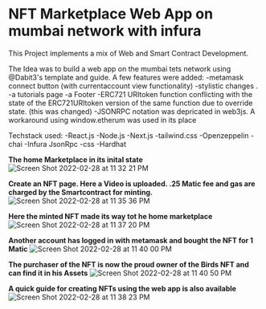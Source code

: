 # NFT Marketplace Web App on mumbai network with infura

This Project implements a mix of Web and Smart Contract Development.

The Idea was to build a web app on the mumbai tets network using @Dabit3's template and guide.
A few features were added:
-metamask connect button (with currentaccount view functionality)
-stylistic changes .
-a tutorials page
-a Footer
-ERC721 URItoken function conflicting with the state of the ERC721URItoken version of the same function due to override state. (this was changed)
-JSONRPC notation was depricated in web3js. A workaround using window.etherum was used in its place 





Techstack used:
-React.js
-Node.js
-Next.js
-tailwind.css
-Openzeppelin
-chai
-Infura JsonRpc
-css
-Hardhat 

**The home Marketplace in its inital state**
![Screen Shot 2022-02-28 at 11 32 21 PM](https://user-images.githubusercontent.com/87670179/156070828-751cbba3-c045-48a3-92a4-5e60350dafea.png)

**Create an NFT page. Here a Video is uploaded. .25 Matic fee and gas are charged by the Smartcontract for minting.**
![Screen Shot 2022-02-28 at 11 35 36 PM](https://user-images.githubusercontent.com/87670179/156070875-762e5b30-6833-44b1-8f9a-dc45695927da.png)

**Here the minted NFT made its way tot he home marketplace**
![Screen Shot 2022-02-28 at 11 37 20 PM](https://user-images.githubusercontent.com/87670179/156070891-a03346cc-6555-4bb0-8192-8f77aab46ae4.png)

**Another account has logged in with metamask and bought the NFT for 1 Matic**
![Screen Shot 2022-02-28 at 11 40 00 PM](https://user-images.githubusercontent.com/87670179/156070903-0ff70a47-15a5-40d9-8530-6f458928e028.png)

**The purchaser of the NFT is now the proud owner of the Birds NFT and can find it in his Assets**
![Screen Shot 2022-02-28 at 11 40 50 PM](https://user-images.githubusercontent.com/87670179/156070919-429687f8-da2e-471e-a3b9-5788b39d3106.png)

**A quick guide for creating NFTs using the web app is also available**
![Screen Shot 2022-02-28 at 11 38 23 PM](https://user-images.githubusercontent.com/87670179/156070952-dbf05e0f-a871-4216-b318-2c5944f73638.png)
